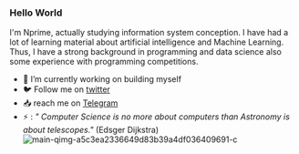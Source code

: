 ### Hello World


I'm Nprime, actually studying information system conception. I have had a lot of learning material about artificial intelligence and Machine Learning. Thus, I have a strong background in programming and data science also some experience with programming competitions.

- 🔭 I’m currently working on building myself
- 🐦️ Follow me on [twitter](https://twitter.com/nprime496)
- 📥️ reach me on [Telegram](https://t.me/nprime496)
- ⚡ : *" Computer Science is no more about computers than Astronomy is about telescopes."* (Edsger Dijkstra)
![main-qimg-a5c3ea2336649d83b39a4df036409691-c](https://user-images.githubusercontent.com/54849528/141653634-0065c4fe-f492-4979-9bab-92550899cf12.jpeg)
